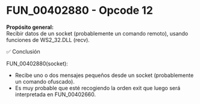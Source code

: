 # FUN_00402880 - Opcode 12

**Propósito general:**  
Recibir datos de un socket (probablemente un comando remoto), usando funciones de WS2_32.DLL (recv).


✅ Conclusión

FUN_00402880(socket):
- Recibe uno o dos mensajes pequeños desde un socket (probablemente un comando ofuscado).
- Es muy probable que esté recogiendo la orden exit que luego será interpretada en FUN_00402660.
